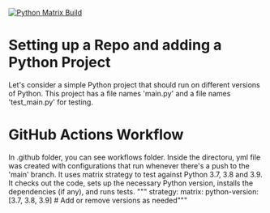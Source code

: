 [![Python Matrix Build](https://github.com/JTuratkhan/ZT-miniproject-week4/actions/workflows/cicd.yml/badge.svg?branch=main)](https://github.com/JTuratkhan/ZT-miniproject-week4/actions/workflows/cicd.yml)

# Setting up a Repo and adding a Python Project
Let's consider a simple Python project that should run on different versions of Python. This project has a file names 'main.py' and a file names 'test_main.py' for testing.

# GitHub Actions Workflow
In .github folder, you can see workflows folder. Inside the directoru, yml file was created with configurations that run whenever there's a push to the 'main' branch. It uses matrix strategy to test against Python 3.7, 3.8 and 3.9. It checks out the code, sets up the necessary Python version, installs the dependencies (if any), and runs tests.
""" strategy:
      matrix:
        python-version: [3.7, 3.8, 3.9]  # Add or remove versions as needed"""
